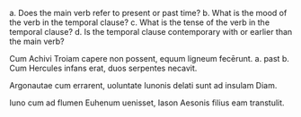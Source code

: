 a. Does the main verb refer to present or past time?
b. What is the mood of the verb in the temporal clause?
c. What is the tense of the verb in the temporal clause?
d. Is the temporal clause contemporary with or earlier than the main verb?

Cum Achivi Troiam capere non possent, equum ligneum fecērunt.
a. past
b. 
Cum Hercules infans erat, duos serpentes necavit.

Argonautae cum errarent, uoluntate Iunonis delati sunt ad insulam Diam.

Iuno cum ad flumen Euhenum uenisset, Iason Aesonis filius eam transtulit.
